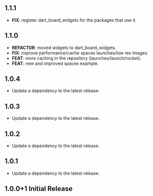 ## 1.1.1

 - **FIX**: register dart_board_widgets for the packages that use it.

## 1.1.0

 - **REFACTOR**: moved widgets to dart_board_widgets.
 - **FIX**: improve performance/cache spacex launches/low res images.
 - **FEAT**: more caching in the repository (launches/launch/rocket).
 - **FEAT**: new and improved spacex example.

## 1.0.4

 - Update a dependency to the latest release.

## 1.0.3

 - Update a dependency to the latest release.

## 1.0.2

 - Update a dependency to the latest release.

## 1.0.1

 - Update a dependency to the latest release.

## 1.0.0+1 Initial Release
